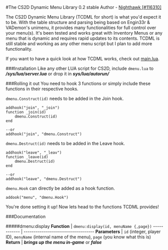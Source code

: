 #The CS2D Dynamic Menu Library 0.2 stable
Author - [Nighthawk [#116310]](http://unrealsoftware.de/profile.php?userid=116310)

The CS2D Dynamic Menu Library (TCDML for short) is what you'd expect it to be. With the table structure and parsing being based on Engin33r & VADemon's unimenu, it provides many functionalities for full control over your menu(s). It's been tested and works great with Inventory Menus or any menu that is dynamic and requires rapid updates to its contents.
TCDML is still stable and working as any other menu script but I plan to add more functionality. 

If you want to have a quick look at how TCDML works, check out [main.lua](main.lua).

###Installation
Like any other LUA script for CS2D, include `dmenu.lua` to ***/sys/lua/server.lua*** or drop it in ***sys/lua/autorun/***

###Rolling it out
You need to hook 3 functions or simply include these functions in their respective hooks.

`dmenu.Construct(id)` needs to be added in the Join hook.
```recommended method
addhook("join", "_join")
function _join(id)
	dmenu.Construct(id)
end

--or
addhook("join", "dmenu.Construct")
```

`dmenu.Destruct(id)` needs to be added in the Leave hook.
```recommended method
addhook("leave", "_leav")
function _leave(id)
	dmenu.Destruct(id)
end

--or
addhook("leave", "dmenu.Destruct")
```

`dmenu.Hook` can directly be added as a hook function.
```recommended method
addook("menu", "dmenu.Hook")
```

You're done setting it up! Now lets head to the functions TCDML provides!


###Documentation

#####dmenu:display
**Function** | `dmenu:display(id, menuName {,page})`
------------ | -----------------------------------
**Parameters** | `id` (integer, player ID), `menuName` (internal name of the menu), `page` (you know what this is)
**Return** | ***brings up the menu in-game*** or ***false***
